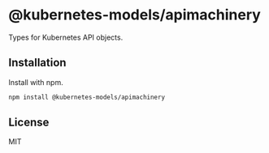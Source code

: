 # @kubernetes-models/apimachinery

Types for Kubernetes API objects.

## Installation

Install with npm.

```sh
npm install @kubernetes-models/apimachinery
```

## License

MIT
